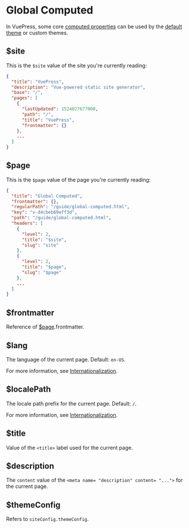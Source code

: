 # Global Computed

In VuePress, some core [computed properties](https://vuejs.org/v2/guide/computed.html#Computed-Properties) can be used by the [default theme](../theme/default-theme-config.md) or custom themes.

## $site

This is the `$site` value of the site you're currently reading:

``` json
{
  "title": "VuePress",
  "description": "Vue-powered static site generator",
  "base": "/",
  "pages": [
    {
      "lastUpdated": 1524027677000,
      "path": "/",
      "title": "VuePress",
      "frontmatter": {}
    },
    ...
  ]
}
```

## $page

This is the `$page` value of the page you're currently reading:

``` json
{
  "title": "Global Computed",
  "frontmatter": {},
  "regularPath": "/guide/global-computed.html",
  "key": "v-d4cbeb69eff3d",
  "path": "/guide/global-computed.html",
  "headers": [
    {
      "level": 2,
      "title": "$site",
      "slug": "site"
    },
    {
      "level": 2,
      "title": "$page",
      "slug": "$page"
    },
    ...
  ]
}
```

## $frontmatter

Reference of [$page](#page).frontmatter.

## $lang

The language of the current page. Default: `en-US`.

For more information, see [Internationalization](../guide/i18n.md).

## $localePath

The locale path prefix for the current page. Default: `/`.

For more information, see [Internationalization](../guide/i18n.md).

## $title

Value of the `<title>` label used for the current page.

## $description

The `content` value of the `<meta name= "description" content= "...">` for the current page.

## $themeConfig

Refers to `siteConfig.themeConfig`.
